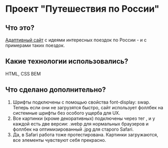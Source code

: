 # Проект "Путешествия по России"

## Что это?

[Адаптивный сайт](https://skajazz.github.io/russian-travel/) с идеями интересных поездок по России - и с примерами таких поездок.

## Какие технологии использовались?

HTML, CSS
BEM

## Что сделано дополнительно?

1. Шрифты подключены с помощью свойства font-display: swap. Теперь если они не загрузятся быстро, сайт использует фоллбек на системные шрифты без особого ущерба для UX.
2. Все картинки (кроме декоративных) подключены через тег <picture>, и у каждой есть две версии: .webp для нормальных браузеров и фоллбек на оптимизированный .jpg для старого Safari. 
3. Да, в Safari работа тоже протестирована. Картинки загружаются, все элементы чувствуют себя прекрасно.